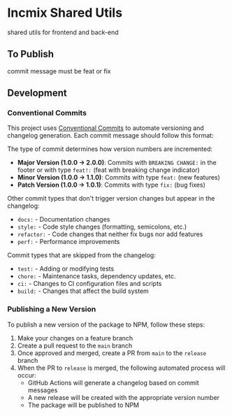 # Incmix Shared Utils

shared utils for frontend and back-end

## To Publish
commit message must be feat or fix

## Development

### Conventional Commits

This project uses [Conventional Commits](https://www.conventionalcommits.org/) to automate versioning and changelog generation. Each commit message should follow this format:

The type of commit determines how version numbers are incremented:

- **Major Version (1.0.0 → 2.0.0)**: Commits with `BREAKING CHANGE:` in the footer or with type `feat!:` (feat with breaking change indicator)
- **Minor Version (1.0.0 → 1.1.0)**: Commits with type `feat:` (new features)
- **Patch Version (1.0.0 → 1.0.1)**: Commits with type `fix:` (bug fixes)

Other commit types that don't trigger version changes but appear in the changelog:
- `docs:` - Documentation changes
- `style:` - Code style changes (formatting, semicolons, etc.)
- `refactor:` - Code changes that neither fix bugs nor add features
- `perf:` - Performance improvements

Commit types that are skipped from the changelog:
- `test:` - Adding or modifying tests
- `chore:` - Maintenance tasks, dependency updates, etc.
- `ci:` - Changes to CI configuration files and scripts
- `build:` - Changes that affect the build system

### Publishing a New Version

To publish a new version of the package to NPM, follow these steps:

1. Make your changes on a feature branch
2. Create a pull request to the `main` branch
3. Once approved and merged, create a PR from `main` to the `release` branch
4. When the PR to `release` is merged, the following automated process will occur:
   - GitHub Actions will generate a changelog based on commit messages
   - A new release will be created with the appropriate version number
   - The package will be published to NPM

